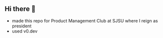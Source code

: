 ## Hi there 👋
- made this repo for Product Management Club at SJSU where I reign as president
- used v0.dev
